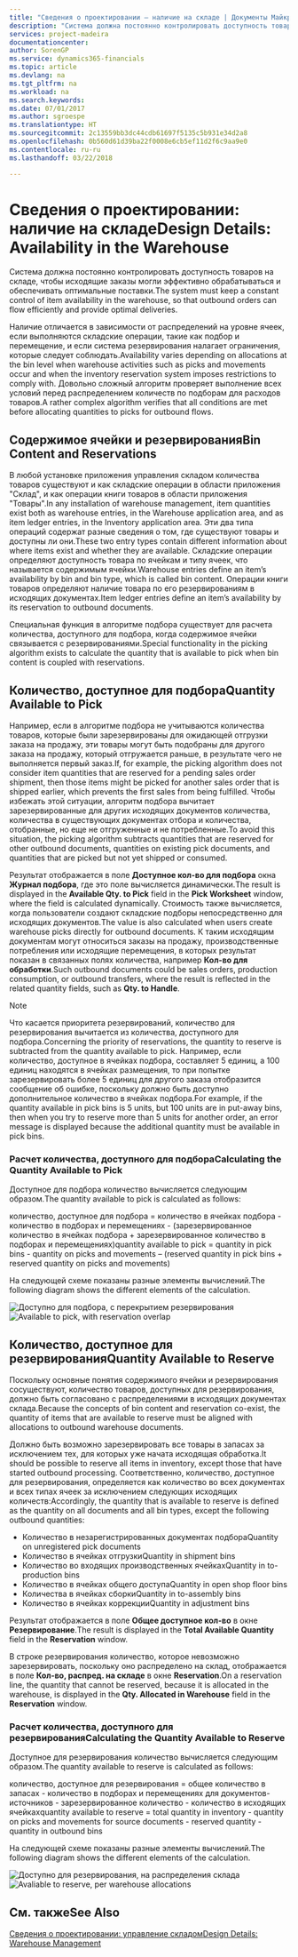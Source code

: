 ```yaml
---
title: "Сведения о проектировании — наличие на складе | Документы Майкрософт"
description: "Система должна постоянно контролировать доступность товаров на складе, чтобы исходящие заказы могли эффективно обрабатываться и обеспечивать оптимальные поставки."
services: project-madeira
documentationcenter: 
author: SorenGP
ms.service: dynamics365-financials
ms.topic: article
ms.devlang: na
ms.tgt_pltfrm: na
ms.workload: na
ms.search.keywords: 
ms.date: 07/01/2017
ms.author: sgroespe
ms.translationtype: HT
ms.sourcegitcommit: 2c13559bb3dc44cdb61697f5135c5b931e34d2a8
ms.openlocfilehash: 0b560d61d39ba22f0008e6cb5ef11d2f6c9aa9e0
ms.contentlocale: ru-ru
ms.lasthandoff: 03/22/2018

---
```

# <a name="design-details-availability-in-the-warehouse"></a><span data-ttu-id="1a9f2-103">Сведения о проектировании: наличие на складе</span><span class="sxs-lookup"><span data-stu-id="1a9f2-103">Design Details: Availability in the Warehouse</span></span>
<span data-ttu-id="1a9f2-104">Система должна постоянно контролировать доступность товаров на складе, чтобы исходящие заказы могли эффективно обрабатываться и обеспечивать оптимальные поставки.</span><span class="sxs-lookup"><span data-stu-id="1a9f2-104">The system must keep a constant control of item availability in the warehouse, so that outbound orders can flow efficiently and provide optimal deliveries.</span></span>  

 <span data-ttu-id="1a9f2-105">Наличие отличается в зависимости от распределений на уровне ячеек, если выполняются складские операции, такие как подбор и перемещение, и если система резервирования налагает ограничения, которые следует соблюдать.</span><span class="sxs-lookup"><span data-stu-id="1a9f2-105">Availability varies depending on allocations at the bin level when warehouse activities such as picks and movements occur and when the inventory reservation system imposes restrictions to comply with.</span></span> <span data-ttu-id="1a9f2-106">Довольно сложный алгоритм проверяет выполнение всех условий перед распределением количеств по подборам для расходов товаров.</span><span class="sxs-lookup"><span data-stu-id="1a9f2-106">A rather complex algorithm verifies that all conditions are met before allocating quantities to picks for outbound flows.</span></span>  

## <a name="bin-content-and-reservations"></a><span data-ttu-id="1a9f2-107">Содержимое ячейки и резервирования</span><span class="sxs-lookup"><span data-stu-id="1a9f2-107">Bin Content and Reservations</span></span>  
 <span data-ttu-id="1a9f2-108">В любой установке приложения управления складом количества товаров существуют и как складские операции в области приложения "Склад", и как операции книги товаров в области приложения "Товары".</span><span class="sxs-lookup"><span data-stu-id="1a9f2-108">In any installation of warehouse management, item quantities exist both as warehouse entries, in the Warehouse application area, and as item ledger entries, in the Inventory application area.</span></span> <span data-ttu-id="1a9f2-109">Эти два типа операций содержат разные сведения о том, где существуют товары и доступны ли они.</span><span class="sxs-lookup"><span data-stu-id="1a9f2-109">These two entry types contain different information about where items exist and whether they are available.</span></span> <span data-ttu-id="1a9f2-110">Складские операции определяют доступность товара по ячейкам и типу ячеек, что называется содержимым ячейки.</span><span class="sxs-lookup"><span data-stu-id="1a9f2-110">Warehouse entries define an item’s availability by bin and bin type, which is called bin content.</span></span> <span data-ttu-id="1a9f2-111">Операции книги товаров определяют наличие товара по его резервированиям в исходящих документах.</span><span class="sxs-lookup"><span data-stu-id="1a9f2-111">Item ledger entries define an item’s availability by its reservation to outbound documents.</span></span>  

 <span data-ttu-id="1a9f2-112">Специальная функция в алгоритме подбора существует для расчета количества, доступного для подбора, когда содержимое ячейки связывается с резервированиями.</span><span class="sxs-lookup"><span data-stu-id="1a9f2-112">Special functionality in the picking algorithm exists to calculate the quantity that is available to pick when bin content is coupled with reservations.</span></span>  

## <a name="quantity-available-to-pick"></a><span data-ttu-id="1a9f2-113">Количество, доступное для подбора</span><span class="sxs-lookup"><span data-stu-id="1a9f2-113">Quantity Available to Pick</span></span>  
 <span data-ttu-id="1a9f2-114">Например, если в алгоритме подбора не учитываются количества товаров, которые были зарезервированы для ожидающей отгрузки заказа на продажу, эти товары могут быть подобраны для другого заказа на продажу, который отгружается раньше, в результате чего не выполняется первый заказ.</span><span class="sxs-lookup"><span data-stu-id="1a9f2-114">If, for example, the picking algorithm does not consider item quantities that are reserved for a pending sales order shipment, then those items might be picked for another sales order that is shipped earlier, which prevents the first sales from being fulfilled.</span></span> <span data-ttu-id="1a9f2-115">Чтобы избежать этой ситуации, алгоритм подбора вычитает зарезервированные для других исходящих документов количества, количества в существующих документах отбора и количества, отобранные, но еще не отгруженные и не потребленные.</span><span class="sxs-lookup"><span data-stu-id="1a9f2-115">To avoid this situation, the picking algorithm subtracts quantities that are reserved for other outbound documents, quantities on existing pick documents, and quantities that are picked but not yet shipped or consumed.</span></span>  

 <span data-ttu-id="1a9f2-116">Результат отображается в поле **Доступное кол-во для подбора** окна **Журнал подбора**, где это поле вычисляется динамически.</span><span class="sxs-lookup"><span data-stu-id="1a9f2-116">The result is displayed in the **Available Qty. to Pick** field in the **Pick Worksheet** window, where the field is calculated dynamically.</span></span> <span data-ttu-id="1a9f2-117">Стоимость также вычисляется, когда пользователи создают складские подборы непосредственно для исходящих документов.</span><span class="sxs-lookup"><span data-stu-id="1a9f2-117">The value is also calculated when users create warehouse picks directly for outbound documents.</span></span> <span data-ttu-id="1a9f2-118">К таким исходящим документам могут относиться заказы на продажу, производственные потребления или исходящие перемещения, в которых результат показан в связанных полях количества, например **Кол-во для обработки**.</span><span class="sxs-lookup"><span data-stu-id="1a9f2-118">Such outbound documents could be sales orders, production consumption, or outbound transfers, where the result is reflected in the related quantity fields, such as **Qty. to Handle**.</span></span>  

> [!NOTE]  
>  <span data-ttu-id="1a9f2-119">Что касается приоритета резервирований, количество для резервирования вычитается из количества, доступного для подбора.</span><span class="sxs-lookup"><span data-stu-id="1a9f2-119">Concerning the priority of reservations, the quantity to reserve is subtracted from the quantity available to pick.</span></span> <span data-ttu-id="1a9f2-120">Например, если количество, доступное в ячейках подбора, составляет 5 единиц, а 100 единиц находятся в ячейках размещения, то при попытке зарезервировать более 5 единиц для другого заказа отобразится сообщение об ошибке, поскольку должно быть доступно дополнительное количество в ячейках подбора.</span><span class="sxs-lookup"><span data-stu-id="1a9f2-120">For example, if the quantity available in pick bins is 5 units, but 100 units are in put-away bins, then when you try to reserve more than 5 units for another order, an error message is displayed because the additional quantity must be available in pick bins.</span></span>  

### <a name="calculating-the-quantity-available-to-pick"></a><span data-ttu-id="1a9f2-121">Расчет количества, доступного для подбора</span><span class="sxs-lookup"><span data-stu-id="1a9f2-121">Calculating the Quantity Available to Pick</span></span>  
 <span data-ttu-id="1a9f2-122">Доступное для подбора количество вычисляется следующим образом.</span><span class="sxs-lookup"><span data-stu-id="1a9f2-122">The quantity available to pick is calculated as follows:</span></span>  

 <span data-ttu-id="1a9f2-123">количество, доступное для подбора = количество в ячейках подбора - количество в подборах и перемещениях - (зарезервированное количество в ячейках подбора + зарезервированное количество в подборах и перемещениях)</span><span class="sxs-lookup"><span data-stu-id="1a9f2-123">quantity available to pick = quantity in pick bins - quantity on picks and movements – (reserved quantity in pick bins + reserved quantity on picks and movements)</span></span>  

 <span data-ttu-id="1a9f2-124">На следующей схеме показаны разные элементы вычислений.</span><span class="sxs-lookup"><span data-stu-id="1a9f2-124">The following diagram shows the different elements of the calculation.</span></span>  

 <span data-ttu-id="1a9f2-125">![Доступно для подбора, с перекрытием резервирования](media/design_details_warehouse_management_availability_2.png "design_details_warehouse_management_availability_2")</span><span class="sxs-lookup"><span data-stu-id="1a9f2-125">![Available to pick, with reservation overlap](media/design_details_warehouse_management_availability_2.png "design_details_warehouse_management_availability_2")</span></span>  

## <a name="quantity-available-to-reserve"></a><span data-ttu-id="1a9f2-126">Количество, доступное для резервирования</span><span class="sxs-lookup"><span data-stu-id="1a9f2-126">Quantity Available to Reserve</span></span>  
 <span data-ttu-id="1a9f2-127">Поскольку основные понятия содержимого ячейки и резервирования сосуществуют, количество товаров, доступных для резервирования, должно быть согласовано с распределениями в исходящих документах склада.</span><span class="sxs-lookup"><span data-stu-id="1a9f2-127">Because the concepts of bin content and reservation co-exist, the quantity of items that are available to reserve must be aligned with allocations to outbound warehouse documents.</span></span>  

 <span data-ttu-id="1a9f2-128">Должно быть возможно зарезервировать все товары в запасах за исключением тех, для которых уже начата исходящая обработка.</span><span class="sxs-lookup"><span data-stu-id="1a9f2-128">It should be possible to reserve all items in inventory, except those that have started outbound processing.</span></span> <span data-ttu-id="1a9f2-129">Соответственно, количество, доступное для резервирования, определяется как количество во всех документах и всех типах ячеек за исключением следующих исходящих количеств:</span><span class="sxs-lookup"><span data-stu-id="1a9f2-129">Accordingly, the quantity that is available to reserve is defined as the quantity on all documents and all bin types, except the following outbound quantities:</span></span>  

-   <span data-ttu-id="1a9f2-130">Количество в незарегистрированных документах подбора</span><span class="sxs-lookup"><span data-stu-id="1a9f2-130">Quantity on unregistered pick documents</span></span>  
-   <span data-ttu-id="1a9f2-131">Количество в ячейках отгрузки</span><span class="sxs-lookup"><span data-stu-id="1a9f2-131">Quantity in shipment bins</span></span>  
-   <span data-ttu-id="1a9f2-132">Количество во входящих производственных ячейках</span><span class="sxs-lookup"><span data-stu-id="1a9f2-132">Quantity in to-production bins</span></span>  
-   <span data-ttu-id="1a9f2-133">Количество в ячейках общего доступа</span><span class="sxs-lookup"><span data-stu-id="1a9f2-133">Quantity in open shop floor bins</span></span>  
-   <span data-ttu-id="1a9f2-134">Количества в ячейках сборки</span><span class="sxs-lookup"><span data-stu-id="1a9f2-134">Quantity in to-assembly bins</span></span>  
-   <span data-ttu-id="1a9f2-135">Количество в ячейках коррекции</span><span class="sxs-lookup"><span data-stu-id="1a9f2-135">Quantity in adjustment bins</span></span>  

 <span data-ttu-id="1a9f2-136">Результат отображается в поле **Общее доступное кол-во** в окне **Резервирование**.</span><span class="sxs-lookup"><span data-stu-id="1a9f2-136">The result is displayed in the **Total Available Quantity** field in the **Reservation** window.</span></span>  

 <span data-ttu-id="1a9f2-137">В строке резервирования количество, которое невозможно зарезервировать, поскольку оно распределено на склад, отображается в поле **Кол-во, распред. на складе** в окне **Reservation**.</span><span class="sxs-lookup"><span data-stu-id="1a9f2-137">On a reservation line, the quantity that cannot be reserved, because it is allocated in the warehouse, is displayed in the **Qty. Allocated in Warehouse** field in the **Reservation** window.</span></span>  

### <a name="calculating-the-quantity-available-to-reserve"></a><span data-ttu-id="1a9f2-138">Расчет количества, доступного для резервирования</span><span class="sxs-lookup"><span data-stu-id="1a9f2-138">Calculating the Quantity Available to Reserve</span></span>  
 <span data-ttu-id="1a9f2-139">Доступное для резервирования количество вычисляется следующим образом.</span><span class="sxs-lookup"><span data-stu-id="1a9f2-139">The quantity available to reserve is calculated as follows:</span></span>  

 <span data-ttu-id="1a9f2-140">количество, доступное для резервирования = общее количество в запасах - количество в подборах и перемещениях для документов-источников - зарезервированное количество - количество в исходящих ячейках</span><span class="sxs-lookup"><span data-stu-id="1a9f2-140">quantity available to reserve = total quantity in inventory - quantity on picks and movements for source documents - reserved quantity - quantity in outbound bins</span></span>  

 <span data-ttu-id="1a9f2-141">На следующей схеме показаны разные элементы вычислений.</span><span class="sxs-lookup"><span data-stu-id="1a9f2-141">The following diagram shows the different elements of the calculation.</span></span>  

 <span data-ttu-id="1a9f2-142">![Доступно для резервирования, на распределения склада](media/design_details_warehouse_management_availability_3.png "design_details_warehouse_management_availability_3")</span><span class="sxs-lookup"><span data-stu-id="1a9f2-142">![Avaliable to reserve, per warehouse allocations](media/design_details_warehouse_management_availability_3.png "design_details_warehouse_management_availability_3")</span></span>  

## <a name="see-also"></a><span data-ttu-id="1a9f2-143">См. также</span><span class="sxs-lookup"><span data-stu-id="1a9f2-143">See Also</span></span>  
 [<span data-ttu-id="1a9f2-144">Сведения о проектировании: управление складом</span><span class="sxs-lookup"><span data-stu-id="1a9f2-144">Design Details: Warehouse Management</span></span>](design-details-warehouse-management.md)

